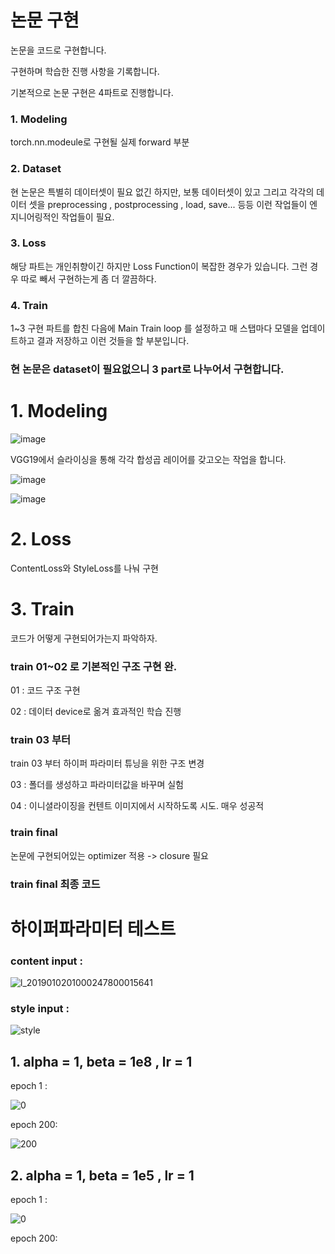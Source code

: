 # 논문 구현

논문을 코드로 구현합니다.

구현하며 학습한 진행 사항을 기록합니다.

기본적으로 논문 구현은 4파트로 진행합니다.

### 1. Modeling 

torch.nn.modeule로 구현될 실제 forward 부분
### 2. Dataset
  
현 논문은 특별히 데이터셋이 필요 없긴 하지만, 보통 데이터셋이 있고 그리고 각각의 데이터 셋을 preprocessing , postprocessing , load, save... 등등 이런 작업들이 엔지니어링적인 작업들이 필요. 
### 3. Loss

해당 파트는 개인취향이긴 하지만 Loss Function이 복잡한 경우가 있습니다. 그런 경우 따로 빼서 구현하는게 좀 더 깔끔하다. 
### 4. Train

1~3 구현 파트를 합친 다음에 Main Train loop 를 설정하고 매 스탭마다 모델을 업데이트하고 결과 저장하고 이런 것들을 할 부분입니다.


### 현 논문은 dataset이 필요없으니 3 part로 나누어서 구현합니다.

# 1. Modeling

![image](https://github.com/user-attachments/assets/edb433d2-c1f1-41b8-9e32-3d39e48de008)

VGG19에서 슬라이싱을 통해 각각 합성곱 레이어를 갖고오는 작업을 합니다.

![image](https://github.com/user-attachments/assets/08bf879e-906a-4987-b334-d85e5b9deb27)

![image](https://github.com/user-attachments/assets/ba7259a5-d1d2-4314-b0c8-6c9109f3309a)


# 2. Loss

ContentLoss와 StyleLoss를 나눠 구현

# 3. Train 

코드가 어떻게 구현되어가는지 파악하자.

### train 01~02 로 기본적인 구조 구현 완.

01 : 코드 구조 구현

02 : 데이터 device로 옮겨 효과적인 학습 진행

### train 03 부터
train 03 부터 하이퍼 파라미터 튜닝을 위한 구조 변경

03 : 폴더를 생성하고 파라미터값을 바꾸며 실험

04 : 이니셜라이징을 컨텐트 이미지에서 시작하도록 시도. 매우 성공적

### train final

논문에 구현되어있는 optimizer 적용 -> closure 필요

### train final 최종 코드

# 하이퍼파라미터 테스트

### content input : 

![l_2019010201000247800015641](https://github.com/user-attachments/assets/08c4821e-8a3c-4ce3-b153-c525c0b1d9ff)

### style input :

![style](https://github.com/user-attachments/assets/4e926526-b97e-4f71-ae5c-2b6cda233b32)

## 1. alpha = 1, beta = 1e8 , lr = 1
epoch 1 :

![0](https://github.com/user-attachments/assets/a17a2ea0-5a50-46c0-92d1-7cc27dfe0b27)

epoch 200:

![200](https://github.com/user-attachments/assets/e7f13efd-f115-479e-a5b5-1bd5021943fa)


## 2. alpha = 1, beta = 1e5 , lr = 1

epoch 1 : 

![0](https://github.com/user-attachments/assets/dad50f7f-c9ae-4ca4-a716-6451d4ccd6df)

epoch 200:


